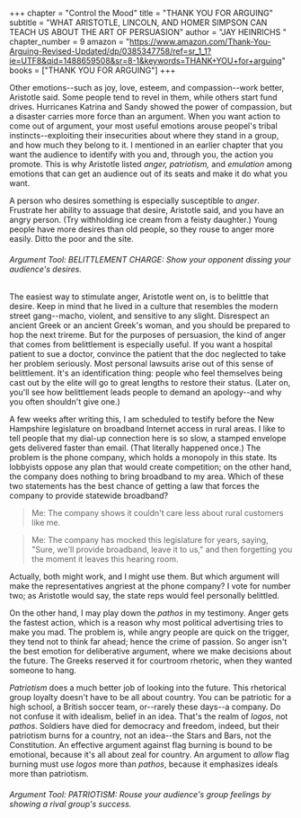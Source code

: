 +++
chapter = "Control the Mood"
title = "THANK YOU FOR ARGUING"
subtitle = "WHAT ARISTOTLE, LINCOLN, AND HOMER SIMPSON CAN TEACH US ABOUT THE ART OF PERSUASION"
author = "JAY HEINRICHS "
chapter_number = 9
amazon = "https://www.amazon.com/Thank-You-Arguing-Revised-Updated/dp/0385347758/ref=sr_1_1?ie=UTF8&qid=1488659508&sr=8-1&keywords=THANK+YOU+for+arguing"
books = ["THANK YOU FOR ARGUING"]
+++

Other emotions--such as joy, love, esteem, and compassion--work better, Aristotle said. Some people tend to revel in them, while others start fund drives. Hurricanes Katrina and Sandy showed the power of compassion, but a disaster carries more force than an argument. When you want action to come out of argument, your most useful emotions arouse peopel's tribal instincts--exploiting their insecurities about where they stand in a group, and how much they belong to it. I mentioned in an earlier chapter that you want the audience to identify with you and, through you, the action you promote. This is why Aristotle listed *anger, patriotism,* and *emulation* among emotions that can get an audience out of its seats and make it do what you want.  

A person who desires something is especially susceptible to *anger*. Frustrate her ability to assuage that desire, Aristotle said, and you have an angry person. (Try withholding ice cream from a feisty daughter.) Young people have more desires than old people, so they rouse to anger more easily. Ditto the poor and the site.  
  
###### Argument Tool: BELITTLEMENT CHARGE: Show your opponent dissing your audience's desires.

The easiest way to stimulate anger, Aristotle went on, is to belittle that desire. Keep in mind that he lived in a culture that resembles the modern street gang--macho, violent, and sensitive to any slight. Disrespect an ancient Greek or an ancient Greek's woman, and you should be prepared to hop the next trireme. But for the purposes of persuasion, the kind of anger that comes from belittlement is especially useful. If you want a hospital patient to sue a doctor, convince the patient that the doc neglected to take her problem seriously. Most personal lawsuits arise out of this sense of belittlement. It's an identification thing: people who feel themselves being cast out by the elite will go to great lengths to restore their status. (Later on, you'll see how belittlement leads people to demand an apology--and why you often shouldn't give one.)  
  
A few weeks after writing this, I am scheduled to testify before the New Hampshire legislature on broadband Internet access in rural areas. I like to tell people that my dial-up connection here is so slow, a stamped envelope gets delivered faster than email. (That literally happened once.) The problem is the phone company, which holds a monopoly in this state. Its lobbyists oppose any plan that would create competition; on the other hand, the company does nothing to bring broadband to my area. Which of these two statements has the best chance of getting a law that forces the company to provide statewide broadband?  

> Me: The company shows it couldn't care less about rural customers like me.

> Me: The company has mocked this legislature for years, saying, "Sure, we'll provide broadband, leave it to us," and then forgetting you the moment it leaves this hearing room.

Actually, both might work, and I might use them. But which argument will make the representatives angriest at the phone company? I vote for number two; as Aristotle would say, the state reps would feel personally belittled.  
  
On the other hand, I may play down the _pathos_ in my testimony. Anger gets the fastest action, which is a reason why most political advertising tries to make you mad. The problem is, while angry people are quick on the trigger, they tend not to think far ahead; hence the crime of passion. So anger isn't the best emotion for deliberative argument, where we make decisions about the future. The Greeks reserved it for courtroom rhetoric, when they wanted someone to hang.  
  
*Patriotism* does a much better job of looking into the future. This rhetorical group loyalty doesn't have to be all about country. You can be patriotic for a high school, a British soccer team, or--rarely these days--a company. Do not confuse it with idealism, belief in an idea. That's the realm of _logos_, not _pathos_. Soldiers have died for democracy and freedom, indeed, but their patriotism burns for a country, not an idea--the Stars and Bars, not the Constitution. An effective argument against flag burning is bound to be emotional, because it's all about zeal for country. An argument to _allow_ flag burning must use _logos_ more than _pathos_, because it emphasizes ideals more than patriotism.  
  
###### Argument Tool: PATRIOTISM: Rouse your audience's group feelings by showing a rival group's success.
